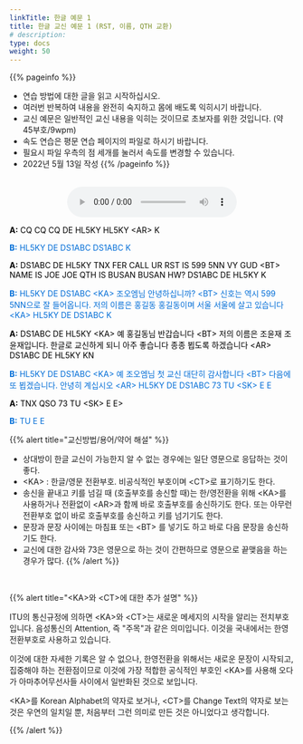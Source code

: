 ```yaml
---
linkTitle: 한글 예문 1
title: 한글 교신 예문 1 (RST, 이름, QTH 교환)
# description: 
type: docs
weight: 50
---
```


{{% pageinfo %}}
- 연습 방법에 대한 글을 읽고 시작하십시오.
- 여러번 반복하여 내용을 완전히 숙지하고 몸에 배도록 익히시기 바랍니다.
- 교신 예문은 일반적인 교신 내용을 익히는 것이므로 초보자를 위한 것입니다. (약 45부호/9wpm)
- 속도 연습은 평문 연습 페이지의 파일로 하시기 바랍니다.
- 필요시 파일 우측의 점 세개를 눌러서 속도를 변경할 수 있습니다.
- 2022년 5월 13일 작성
{{% /pageinfo %}}

<br>

<center><audio src="https://blog.kakaocdn.net/dn/tsMF4/btrB5opWLvC/NA8hgQiBL7kiUI0z0oneU1/tfile.mp3" controls="controls"></audio></center>

<p data-ke-size="size16">

<p data-ke-size="size16"><span style="color: #000000;"><b>A:</b> CQ CQ CQ DE HL5KY HL5KY &lt;AR&gt; K</span></p>
<p data-ke-size="size16"><span style="color: #006dd7;"><b>B:</b> HL5KY DE DS1ABC DS1ABC K</span></p>
<p data-ke-size="size16"><span style="color: #000000;"><b>A:</b> DS1ABC DE HL5KY TNX FER CALL UR RST IS 599 5NN VY GUD &lt;BT&gt; NAME IS JOE JOE QTH IS BUSAN BUSAN HW? DS1ABC DE HL5KY K</span></p>
<p data-ke-size="size16"><span style="color: #006dd7;"><b>B:</b> HL5KY DE DS1ABC &lt;KA&gt; 조오엠님 안녕하십니까? &lt;BT&gt; 신호는 역시 599 5NN으로 잘 들어옵니다. 저의 이름은 홍길동 홍길동이며 서울 서울에 살고 있습니다 &lt;KA&gt; HL5KY DE DS1ABC K</span></p>
<p data-ke-size="size16"><span style="color: #000000;"><b>A:</b> DS1ABC DE HL5KY &lt;KA&gt; 예 홍길동님 반갑습니다 &lt;BT&gt; 저의 이름은 조윤재 조윤재입니다. 한글로 교신하게 되니 아주 좋습니다 종종 뵙도록 하겠습니다 &lt;AR&gt; DS1ABC DE HL5KY KN</span></p>
<p data-ke-size="size16"><span style="color: #006dd7;"><b>B:</b> HL5KY DE DS1ABC &lt;KA&gt; 예 조오엠님 첫 교신 대단히 감사합니다 &lt;BT&gt; 다음에 또 뵙겠습니다. 안녕히 계십시오 &lt;AR&gt; HL5KY DE DS1ABC 73 TU &lt;SK&gt; E E</span></p>
<p data-ke-size="size16"><span style="color: #000000;"><b>A:</b> TNX QSO 73 TU &lt;SK&gt; E E&gt;</span></p>
<p data-ke-size="size16"><span style="color: #006dd7;"><b>B:</b> TU E E</span></p>

{{% alert title="교신방법/용어/약어 해설" %}}
<p data-ke-size="size16">

- 상대방이 한글 교신이 가능한지 알 수 없는 경우에는 일단 영문으로 응답하는 것이 좋다.
- &lt;KA&gt; : 한글/영문 전환부호. 비공식적인 부호이며 &lt;CT&gt;로 표기하기도 한다.
- 송신을 끝내고 키를 넘길 때 (호출부호를 송신할 때)는 한/영전환을 위해 &lt;KA&gt;를 사용하거나
   전환없이 &lt;AR&gt;과 함께 바로 호출부호를 송신하기도 한다.
  또는 아무런 전환부호 없이 바로 호출부호를 송신하고 키를 넘기기도 한다.
- 문장과 문장 사이에는 마침표 또는 &lt;BT&gt; 를 넣기도 하고 바로 다음 문장을 송신하기도 한다.
- 교신에 대한 감사와 73은 영문으로 하는 것이 간편하므로 영문으로 끝맺음을 하는 경우가 많다.
{{% /alert %}}

<p data-ke-size="size16">&nbsp;</p>
{{% alert title="&lt;KA&gt;와 &lt;CT&gt;에 대한 추가 설명" %}}
<p data-ke-size="size16">
ITU의 통신규정에 의하면 &lt;KA&gt;와 &lt;CT&gt;는 새로운 메세지의 시작을 알리는 전치부호입니다. 음성통신의 Attention, 즉 "주목"과 같은 의미입니다. 이것을 국내에서는 한영전환부호로 사용하고 있습니다.</p>

<p data-ke-size="size16">이것에 대한 자세한 기록은 알 수 없으나, 한영전환을 위해서는 새로운 문장이 시작되고, 집중해야 하는 전환점이므로 이것에 가장 적합한 공식적인 부호인 &lt;KA&gt;를 사용해 오다가 아마추어무선사들 사이에서 일반화된 것으로 보입니다.</p>

<p data-ke-size="size16">&lt;KA&gt;를 Korean Alphabet의 약자로 보거나, &lt;CT&gt;를 Change Text의 약자로 보는 것은 우연의 일치일 뿐, 처음부터 그런 의미로 만든 것은 아니었다고 생각합니다.</p>
{{% /alert %}}
<p data-ke-size="size16">&nbsp;</p>